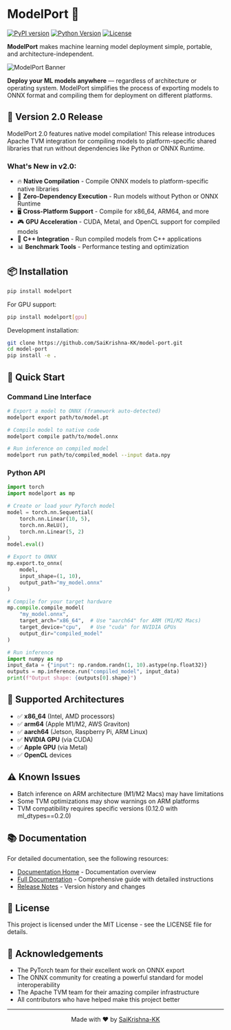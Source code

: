 # ModelPort 🚀

[![PyPI version](https://badge.fury.io/py/modelport.svg)](https://badge.fury.io/py/modelport)
[![Python Version](https://img.shields.io/pypi/pyversions/modelport)](https://pypi.org/project/modelport/)
[![License](https://img.shields.io/pypi/l/modelport)](https://github.com/SaiKrishna-KK/model-port/blob/main/LICENSE)

**ModelPort** makes machine learning model deployment simple, portable, and architecture-independent.

![ModelPort Banner](https://img.shields.io/badge/ModelPort-v2.0-blue)

**Deploy your ML models anywhere** — regardless of architecture or operating system. ModelPort simplifies the process of exporting models to ONNX format and compiling them for deployment on different platforms.

## 📣 Version 2.0 Release 

ModelPort 2.0 features native model compilation! This release introduces Apache TVM integration for compiling models to platform-specific shared libraries that run without dependencies like Python or ONNX Runtime.

### What's New in v2.0:
- 🔥 **Native Compilation** - Compile ONNX models to platform-specific native libraries
- 🚀 **Zero-Dependency Execution** - Run models without Python or ONNX Runtime
- 🖥️ **Cross-Platform Support** - Compile for x86_64, ARM64, and more
- 🎮 **GPU Acceleration** - CUDA, Metal, and OpenCL support for compiled models
- 🧰 **C++ Integration** - Run compiled models from C++ applications
- 📊 **Benchmark Tools** - Performance testing and optimization

## 📦 Installation

```bash
pip install modelport
```

For GPU support:

```bash
pip install modelport[gpu]
```

Development installation:

```bash
git clone https://github.com/SaiKrishna-KK/model-port.git
cd model-port
pip install -e .
```

## 🚀 Quick Start

### Command Line Interface

```bash
# Export a model to ONNX (framework auto-detected)
modelport export path/to/model.pt

# Compile model to native code 
modelport compile path/to/model.onnx

# Run inference on compiled model
modelport run path/to/compiled_model --input data.npy
```

### Python API

```python
import torch
import modelport as mp

# Create or load your PyTorch model
model = torch.nn.Sequential(
    torch.nn.Linear(10, 5),
    torch.nn.ReLU(),
    torch.nn.Linear(5, 2)
)
model.eval()

# Export to ONNX
mp.export.to_onnx(
    model, 
    input_shape=(1, 10),
    output_path="my_model.onnx"
)

# Compile for your target hardware
mp.compile.compile_model(
    "my_model.onnx",
    target_arch="x86_64",  # Use "aarch64" for ARM (M1/M2 Macs)
    target_device="cpu",   # Use "cuda" for NVIDIA GPUs
    output_dir="compiled_model"
)

# Run inference
import numpy as np
input_data = {"input": np.random.randn(1, 10).astype(np.float32)}
outputs = mp.inference.run("compiled_model", input_data)
print(f"Output shape: {outputs[0].shape}")
```

## 🔧 Supported Architectures

- ✅ **x86_64** (Intel, AMD processors)
- ✅ **arm64** (Apple M1/M2, AWS Graviton)
- ✅ **aarch64** (Jetson, Raspberry Pi, ARM Linux)
- ✅ **NVIDIA GPU** (via CUDA)
- ✅ **Apple GPU** (via Metal)
- ✅ **OpenCL** devices

## ⚠️ Known Issues

- Batch inference on ARM architecture (M1/M2 Macs) may have limitations
- Some TVM optimizations may show warnings on ARM platforms
- TVM compatibility requires specific versions (0.12.0 with ml_dtypes==0.2.0)

## 📚 Documentation

For detailed documentation, see the following resources:

- [Documentation Home](docs/index.md) - Documentation overview
- [Full Documentation](docs/full_documentation.md) - Comprehensive guide with detailed instructions
- [Release Notes](docs/release_notes.md) - Version history and changes

## 📝 License

This project is licensed under the MIT License - see the LICENSE file for details.

## 🙏 Acknowledgements

- The PyTorch team for their excellent work on ONNX export
- The ONNX community for creating a powerful standard for model interoperability
- The Apache TVM team for their amazing compiler infrastructure
- All contributors who have helped make this project better

---

<p align="center">
  Made with ❤️ by <a href="https://github.com/SaiKrishna-KK">SaiKrishna-KK</a>
</p>
